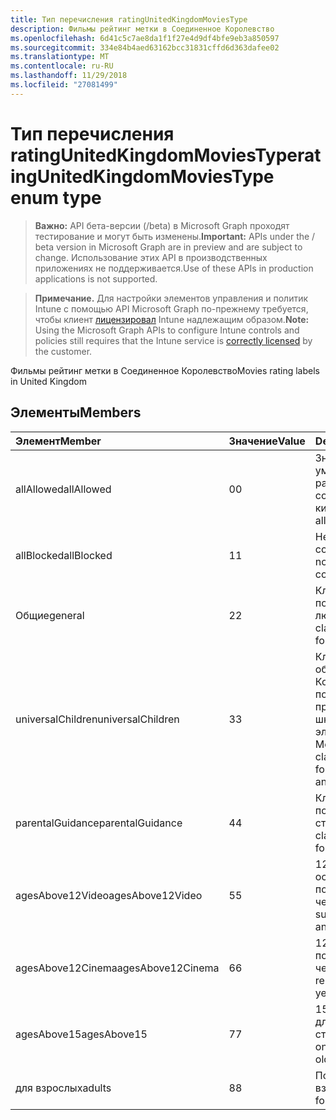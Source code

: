 ```yaml
---
title: Тип перечисления ratingUnitedKingdomMoviesType
description: Фильмы рейтинг метки в Соединенное Королевство
ms.openlocfilehash: 6d41c5c7ae8da1f1f27e4d9df4bfe9eb3a850597
ms.sourcegitcommit: 334e84b4aed63162bcc31831cffd6d363dafee02
ms.translationtype: MT
ms.contentlocale: ru-RU
ms.lasthandoff: 11/29/2018
ms.locfileid: "27081499"
---
```

# <a name="ratingunitedkingdommoviestype-enum-type"></a><span data-ttu-id="3b313-103">Тип перечисления ratingUnitedKingdomMoviesType</span><span class="sxs-lookup"><span data-stu-id="3b313-103">ratingUnitedKingdomMoviesType enum type</span></span>

> <span data-ttu-id="3b313-104">**Важно:** API бета-версии (/beta) в Microsoft Graph проходят тестирование и могут быть изменены.</span><span class="sxs-lookup"><span data-stu-id="3b313-104">**Important:** APIs under the / beta version in Microsoft Graph are in preview and are subject to change.</span></span> <span data-ttu-id="3b313-105">Использование этих API в производственных приложениях не поддерживается.</span><span class="sxs-lookup"><span data-stu-id="3b313-105">Use of these APIs in production applications is not supported.</span></span>

> <span data-ttu-id="3b313-106">**Примечание.** Для настройки элементов управления и политик Intune с помощью API Microsoft Graph по-прежнему требуется, чтобы клиент [лицензировал](https://go.microsoft.com/fwlink/?linkid=839381) Intune надлежащим образом.</span><span class="sxs-lookup"><span data-stu-id="3b313-106">**Note:** Using the Microsoft Graph APIs to configure Intune controls and policies still requires that the Intune service is [correctly licensed](https://go.microsoft.com/fwlink/?linkid=839381) by the customer.</span></span>

<span data-ttu-id="3b313-107">Фильмы рейтинг метки в Соединенное Королевство</span><span class="sxs-lookup"><span data-stu-id="3b313-107">Movies rating labels in United Kingdom</span></span>
## <a name="members"></a><span data-ttu-id="3b313-108">Элементы</span><span class="sxs-lookup"><span data-stu-id="3b313-108">Members</span></span>
|<span data-ttu-id="3b313-109">Элемент</span><span class="sxs-lookup"><span data-stu-id="3b313-109">Member</span></span>|<span data-ttu-id="3b313-110">Значение</span><span class="sxs-lookup"><span data-stu-id="3b313-110">Value</span></span>|<span data-ttu-id="3b313-111">Description</span><span class="sxs-lookup"><span data-stu-id="3b313-111">Description</span></span>|
|:---|:---|:---|
|<span data-ttu-id="3b313-112">allAllowed</span><span class="sxs-lookup"><span data-stu-id="3b313-112">allAllowed</span></span>|<span data-ttu-id="3b313-113">0</span><span class="sxs-lookup"><span data-stu-id="3b313-113">0</span></span>|<span data-ttu-id="3b313-114">Значение по умолчанию, разрешать все содержимое кино</span><span class="sxs-lookup"><span data-stu-id="3b313-114">Default value, allow all movies content</span></span>|
|<span data-ttu-id="3b313-115">allBlocked</span><span class="sxs-lookup"><span data-stu-id="3b313-115">allBlocked</span></span>|<span data-ttu-id="3b313-116">1</span><span class="sxs-lookup"><span data-stu-id="3b313-116">1</span></span>|<span data-ttu-id="3b313-117">Не разрешать любое содержимое кино</span><span class="sxs-lookup"><span data-stu-id="3b313-117">Do not allow any movies content</span></span>|
|<span data-ttu-id="3b313-118">Общие</span><span class="sxs-lookup"><span data-stu-id="3b313-118">general</span></span>|<span data-ttu-id="3b313-119">2</span><span class="sxs-lookup"><span data-stu-id="3b313-119">2</span></span>|<span data-ttu-id="3b313-120">Классификация U подходящее для любого возраста</span><span class="sxs-lookup"><span data-stu-id="3b313-120">The U classification is suitable for all ages</span></span>|
|<span data-ttu-id="3b313-121">universalChildren</span><span class="sxs-lookup"><span data-stu-id="3b313-121">universalChildren</span></span>|<span data-ttu-id="3b313-122">3</span><span class="sxs-lookup"><span data-stu-id="3b313-122">3</span></span>|<span data-ttu-id="3b313-123">Классификация объединенных Коммуникаций подходит для предварительно школы дочерние элементы, старый Метка оценки</span><span class="sxs-lookup"><span data-stu-id="3b313-123">The UC classification is suitable for pre-school children, an old rating label</span></span>|
|<span data-ttu-id="3b313-124">parentalGuidance</span><span class="sxs-lookup"><span data-stu-id="3b313-124">parentalGuidance</span></span>|<span data-ttu-id="3b313-125">4</span><span class="sxs-lookup"><span data-stu-id="3b313-125">4</span></span>|<span data-ttu-id="3b313-126">Классификация стр подходит для старшего</span><span class="sxs-lookup"><span data-stu-id="3b313-126">The PG classification is suitable for mature</span></span>|
|<span data-ttu-id="3b313-127">agesAbove12Video</span><span class="sxs-lookup"><span data-stu-id="3b313-127">agesAbove12Video</span></span>|<span data-ttu-id="3b313-128">5</span><span class="sxs-lookup"><span data-stu-id="3b313-128">5</span></span>|<span data-ttu-id="3b313-129">12 видео освобождение подходящего 12 лет и через</span><span class="sxs-lookup"><span data-stu-id="3b313-129">12, video release suitable for 12 years and over</span></span>|
|<span data-ttu-id="3b313-130">agesAbove12Cinema</span><span class="sxs-lookup"><span data-stu-id="3b313-130">agesAbove12Cinema</span></span>|<span data-ttu-id="3b313-131">6</span><span class="sxs-lookup"><span data-stu-id="3b313-131">6</span></span>|<span data-ttu-id="3b313-132">12 a, кино выпуске подходящего 12 лет и через</span><span class="sxs-lookup"><span data-stu-id="3b313-132">12A, cinema release suitable for 12 years and over</span></span>|
|<span data-ttu-id="3b313-133">agesAbove15</span><span class="sxs-lookup"><span data-stu-id="3b313-133">agesAbove15</span></span>|<span data-ttu-id="3b313-134">7</span><span class="sxs-lookup"><span data-stu-id="3b313-134">7</span></span>|<span data-ttu-id="3b313-135">15, подходит только для 15 лет и старше</span><span class="sxs-lookup"><span data-stu-id="3b313-135">15, suitable only for 15 years and older</span></span>|
|<span data-ttu-id="3b313-136">для взрослых</span><span class="sxs-lookup"><span data-stu-id="3b313-136">adults</span></span>|<span data-ttu-id="3b313-137">8</span><span class="sxs-lookup"><span data-stu-id="3b313-137">8</span></span>|<span data-ttu-id="3b313-138">Подходит только для взрослых</span><span class="sxs-lookup"><span data-stu-id="3b313-138">Suitable only for adults</span></span>|






